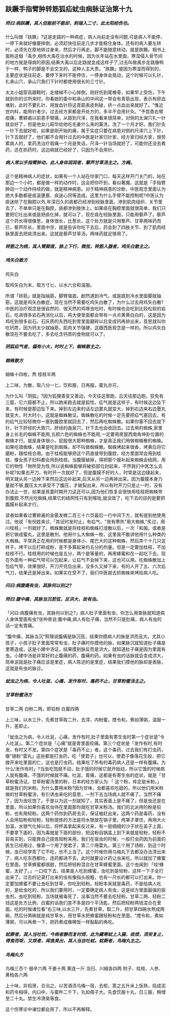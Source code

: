 ## 趺蹶手指臂肿转筋狐疝蚘虫病脉证治第十九

##### 师曰:病趺蹶，其人但能前不能却，刺瑞入二寸，此太阳经伤也。

什么叫做「趺蹶」?这是走路的一种病症，病人向前走没有问题,可是病人不能停，一停下来就好像要摔倒，必须赶快往前走几步才能稳住身体。还有的病人要左转时，必须先在原地转过身来，然后才行再走。脚不能随意转动，就是跌蹶。相书上面称这做「禹步,相传大禹在治水的时候，因为长年站在水里面，寒湿侵入骨节间的地方就是得病的原因,结果大禹以后走路就变成这样子了,过去叫做禹步走路像鸭于一样，鸭子的脚是不会交叉的，这种人主大贵。"跌蹶」是因为寒湿而得到的，主要症状是往前走、要停下来时不能停住，一停身体会晃动，这个时候可以扎针，扎承山穴，承山穴我们下针时都使用很长的三寸针。

太太小姐穿高跟鞋时，走楼梯不小心摔倒，刚好伤到尾椎骨，如果早上受伤，下午就到你的诊所来时，你看她的委中和承山的中间这一带会有青筋出现，表示有瘀血堵到，此时不要扎针、用放血针将这青筋表皮刺破，挤一点血出来就好了。"惟近世内科，能用针者少。过去经方家都是开处方的，多半不会用针灸。"予尝患右臂疫痛，曹颖甫以前患手臂痛，从肩到尺泽，在我看来很简单，对侧的太渊穴扎一针就会好了，但是他女儿昭华给他吃毛姜什么来的薰洗，洗了一个月才好。我们针灸一针下去就好啦，如果是刚开始的痛，属于实症只要在病患对侧的尺泽穴上下针，针下去就好了，他们都不会用针过去的中医是针家归针家，经方家归经方家，很劳累病人的，拿药洗治疗肩痛一个月是笑话，尺泽一针当场就好了，可能你还没去煮药，还在抓药时，这边病就已经好了，只因为不会用针。

##### 病人常以手指臂肿动，此人身体润润者，藜芦甘草汤主之。方阙。

这个是精神病人的症状，如果有一个人站在你家门口，每天这样开门关门的，站在那边一个小时，都是做一样的动作时，这会把你吓到，看似著魔，这就是「手指臂肿动一个动作持续的做，就是精神病患。对于精神病患的诊断，中医观念里面认为绝大多数都是痰涎壅塞、痰迷心窍等造成。这里为什么手臂不能控制呢?中医认为痰迷除了在胸腔以外,年深日久的痰都已经渗到经脉里面，渗到肌肉组织、关节里去了，不单单只是在胸腔，痰都渗到肢体上。如果痰在胸腔里面就很简单，我们只要把它吐出来或是把痰化掉，就可以了，现在痰在经脉里面，只能用藜芦了。藜芦这个药长得很像葱，身体很长，比葱长，这个处方就是只用藜芦、甘草两味药而已，藜芦形长，里面中空，就是告诉你吃下去后，药会到了四肢关节、到了肌肉经脉里面去把痰清出来。这就是藜芦甘草汤，两味药就足够用了。

##### 转筋之为病，其人臂脚直，脉上下行，微弦，转筋入腹者，鸡矢白散主之。

##### 鸡矢白散方

鸡矢白

取鸡矢白为末，取方寸匕，以水六合和温服。

所谓「转筋」就是指抽筋，脚臂强直。剧然遇到冷气，或是跳到冷水里面脚就抽筋，这就是鸡矢白散症。现在当然不需要吃鸡矢白散了，为什么过去用鸡矢白散?中医的治疗观念是很自然的、很天然的鸡啄虫吃时，有时候也会吃到比较松软的岩石，吃进很多岩石再消化以后，鸡大便里面都会带有一点点黄黄白白的，这是因为鸡吃到很多岩石。石灰质的东西吃到胃里面磨碎以后变成钙再排出来，意思就叫你吃钙质，因为钙太少就抽筋，肌肉关节强硬，这跟西医观念是一样的。所以鸡矢白散现在不要去吃了，多去吃含钙质的食物就可以了。

##### 阴狐疝气者，偏有小大，时时上下，蜘蛛散主之。

##### 蜘蛛散方

蝴蛛十四枚，熬 桂枝半两

上二味，为散，取八分一匕，饮和服，日再服。蜜丸亦可。

为什么叫「阴狐」?因为狐狸善变又善动，今天往这里跑，后天往那边跑，狡免有三窟，它六窟都不止，所以跑来跑去就是狐性。疝气就是这样子，有时候这边坠下来，有时候是那边坠下来。掉到左边来的话左边罢丸就变大，掉到右边来右边墨丸就变大，时大时小，这就是蜘蛛散证。蜘蛛散吃的时候一定先要把疝气塞回去，有的疝气比较轻微你一塞到腹腔里就回去了，然后再吃蜘蛛散。如果你塞不回去就下针，针下肝经的大敦穴，肝经的曲泉穴，针下去也会收回去。过去用的蜘蛛,家里身上长毛的蜘蛛不能用,五颜六色的蜘蛛也不能用,一定要用房屋西南角坤卦位置的蜘蛛才行。就是身体很小，屁股很大那种蜘蛛，才是真正我们用做蜘蛛散的蜘蛛。如果吃错蜘蛛，结果是吃到蜘蛛，却不叫做蜘蛛散。蜘蛛烤起来很香，烤黄后将它磨粉，跟桂枝合用。由于桂枝能够把这个药直接带到腹腔，经方里面常会用到桂枝，像女孩子妇科都会用到桂枝。当腹膜破掉，得把那个膜补起来蜘蛛会结网，用它的物性「物所受为性,所以说蜘蛛能够将破损部位封起来，不然我们中医怎么去补呢?如果去开刀，有时开一次就好了，但是腹膜不好的人，时常是这边缝起来，明天就从另一边掉下来然后这边补起来,后天从另一边再掉出来。因为腹膜本身力量就不够,腹压太大承受不了腹压，才破裂出来，所以有时开刀只是止一时，没有办法止一世，如果是孩童时期开刀这还可以,因为他们恢复会很快用桂枝把蜘蛛带到腹腔,不然光吃蜘蛛,结果它的结网性只有到喉咙,就没效了，吃下去的目的是要把腹膜补起来才行。

读者如果看过曹颖甫的金匮发微二百三十六页最后一行中间下方，就有提到他使用过。他说「有倪姓来诊,「其证时发时止」有疝气、"夜有寒热”用大蜘蛛,"炙过，用川桂枝」一剂就好了。蜘蛛散就是将桂枝和蜘蛛打成散以后，一次「和服。或者是把它做成蜜丸，这里是散剂。他用什么大蜘蛛一枚，这里我不敢讲他用什么种类的大蜘蛛。平常真正在用的时候都是身体小、尾巴大的这种蜘蛛，然后弄个十几只这样子，烤干以后打碎成粉，差不多算起来约五分的剂量。但是一定要加桂枝，不加桂枝不行。桂枝用的时候也是五分，两个是等量的，再用蜂蜜和在一起吃下去。现在外面有一种疝气带可以包起来，让疝气不会掉下来，这也可以用。吃蜘蛛散加上包疝气带，效果很好。开刀开完后出来，没多久又掉下来，有的人开了五、六次疝气刀，结果还是掉出来。如果实在受不了，我们中医就去抓蜘蛛来烤给病人吃。

##### 问曰:病腹痛有虫，其脉何以别之?

##### 师曰:腹中痛，其脉当沉若弦，反洪大，故有虫。

「问曰:病腹痛有虫，其脉何以别之?」病人肚子里面有虫，你怎么用查脉就知道病人身体里面有虫?张仲景说:腹中痛,病人有肚子痛，当然不只是肚痛，病人有虫的话一定有胃痛。

"腹中痛，其脉当沉”照理说腹痛是脉沉弦，结果你摸病人的脉是洪而且大。尤其小孩子，小孩子肚子里面常常有虫，肚子痛时你摸他的脉，如果脉沉就知道肚子痛是里寒造成，这是小建中汤证，结果摸到脉反而是洪大，就知道肚子痛是因为里面有虫。小建中汤是非常好的止腹痛的药，腹痛的药。如果有虫的话脉就会变成洪大，简单说就是肚子痛应该是里症，病人陈述的是里症，结果我们摸他的脉却是表脉，这就是有虫的脉诊。

##### 蚘虫之为病，令人吐涎，心痛，发作有时，毒药不止，甘草粉蜜汤主之。

##### 甘草粉蜜汤方

甘草二两 白粉二两，即铅粉 白蜜四两

上三味，以水三升，先煮甘草取二升，去滓，内粉蜜，搅令和，煮如薄粥，温服一升，差即止。

「蚘虫之为病，令人吐涎，心痛，发作有时,肚子里面有寄生虫时第一个症状是"令人吐涎」。第二个症状是「心痛”就是胃里面绞痛。第三个症状是「发作有时,有时发，有时又不发。第四个症状是「毒药不止」者。这个毒药，过去我们有打虫药，像"锡粉"雷丸」这些都是打虫药，吃「使君子」也可以，使君子像落花生般，把它拨开来吃里面的仁，这也是打虫药。结果吃了所有的毒药病人还是一样有腹痛。为什么!发作有时」?当虫吃饱就不动，肚子饿的时候它就开始动，所以它饿的时候病人就有腹痛，不饿的时候就不痛。吐涎、胃痛，这都是有寄生虫的症状，就是「甘草粉蜜汤证。甘草粉蜜汤里的粉，日本的经方家认为:「 这个粉，肯定是米粉。」就是我们的米粉。为什么要用米粉?因为甘味，虫都喜欢吃甜的，所以他们用米粉做的甘草粉蜜汤，有引诱虫来吃的意思，一剂下去当场病人就不痛了。当然不痛了，因为虫吃饱了。于是以为这一剂就知了，其实表面上是不痛了，但是虫还是在里面，所以如果你喜欢虫待在里面那你就吃甘草米粉汤。我们的北派用的粉是铅粉，也有用轻粉。这两个药你到药房去买，保证被赶出来，这两个药是毒药，没有人会用铅粉和轻粉。轻粉提炼的方法是将水银放在锅子里，用罩子罩住，再用大火加温，水银气化掉以后，将杯盖拿起来反过来，有一层细细的沙子状在盖子上面，不要拿下面的，因为毒就是下面的部份，把这粉自锅盖上刮下来就是轻粉，轻粉不容易买到，只能靠自己提炼轻粉来用。我们在驱虫的时候，一般打虫药因为前面的医生已经用过，像第一个用了使君子，第二个用雷丸，第三个用了钖粉，到这个时候，虫已经学乖了它不吃，也不上当了。这个时候你用乌梅丸下去都没办法清出来了，病人吃东西都吐，连药都进不去，此时就要设计药让虫来吃，所以就加了蜂蜜在里面。甘草蜂蜜都很甜，然后把轻粉混合在甘草蜂蜜里面。这个虫闻到:「哇!蜂蜜，太好了。」一口咬下去，结果是人吃到蜂蜜，虫吃到是轻粉，这样一下子全打出来了。过去的记录打出来的虫有像指头般粗，也有一尺长的都可以打出来。你一定要加蜂蜜不要让虫吃到甘草，你吃到轻粉。轻粉本来就是毒药，不是给病人吃的，是给虫吃的，所以我们要用时，一定要确定病人有虫，这是经方里面最强的驱虫剂，虫吃到轻粉，当场就被毒死了，没事当然不要去吃轻粉。甘草二两、轻粉二钱这是处方比例，白蜜的话我们差不多是四个平汤匙，然后把轻粉两钱混合在里面。吃的时候诸位看"右三味,以水三升，先煮甘草，取二升，把甘草四碗水熬成两碗，然后分两碗就是纯甘草水，用甘草水把蜂蜜跟轻粉和在里面，"搅令和，煮如薄粥，可以再煮一下，把药煮成像稀饭一样黏黏的再吃。

##### 蚘厥者，其人当吐忧，今病者静而复时烦，此为藏寒蚘上入膈，故烦，须臾复止，得食而呕，又烦者，闻食臭出，其人当自吐蚘。蚘厥者，鸟梅丸主之。

##### 鸟梅丸方

鸟梅三百个 细辛六两 干姜十两 黄连一斤 当归、川椒各四两 附子、桂枝、人参、黄柏各六两

上十味，异捣筛，合治之，以苦酒渍乌梅一宿，去核，蒸之五升米上饭熟，捣成泥和药令相得，内臼中，与蜜杵二千下，丸如梧子大。先食饮服十丸，日三服，稍增至二十丸。禁生冷滑臭等食。

这个伤寒论中诸位都会用了，所以不再解释。

